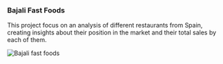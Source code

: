 

### Bajali Fast Foods 

This project focus on an analysis of different restaurants from Spain, creating insights about their position in the market and their total sales by each of them.

![Bajali fast foods]()

